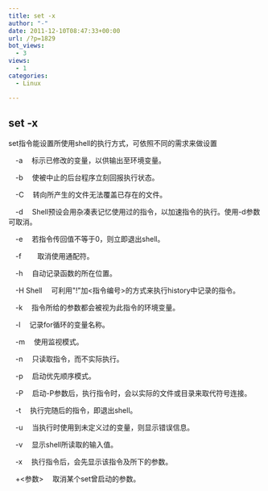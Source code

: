 ```yaml
---
title: set -x
author: "-"
date: 2011-12-10T08:47:33+00:00
url: /?p=1829
bot_views:
  - 3
views:
  - 1
categories:
  - Linux

---
```

## set -x
set指令能设置所使用shell的执行方式，可依照不同的需求来做设置

　-a 　标示已修改的变量，以供输出至环境变量。
  
　-b 　使被中止的后台程序立刻回报执行状态。
  
　-C 　转向所产生的文件无法覆盖已存在的文件。
  
　-d 　Shell预设会用杂凑表记忆使用过的指令，以加速指令的执行。使用-d参数可取消。
  
　-e 　若指令传回值不等于0，则立即退出shell。　　
  
　-f　 　取消使用通配符。
  
　-h 　自动记录函数的所在位置。
  
　-H Shell 　可利用"!"加<指令编号>的方式来执行history中记录的指令。
  
　-k 　指令所给的参数都会被视为此指令的环境变量。
  
　-l 　记录for循环的变量名称。
  
　-m 　使用监视模式。
  
　-n 　只读取指令，而不实际执行。
  
　-p 　启动优先顺序模式。
  
　-P 　启动-P参数后，执行指令时，会以实际的文件或目录来取代符号连接。
  
　-t 　执行完随后的指令，即退出shell。
  
　-u 　当执行时使用到未定义过的变量，则显示错误信息。
  
　-v 　显示shell所读取的输入值。
  
　-x 　执行指令后，会先显示该指令及所下的参数。
  
　+<参数> 　取消某个set曾启动的参数。